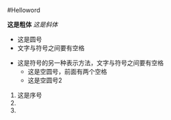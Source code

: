 #Helloword

**这是粗体**
*这是斜体*
* 这是圆号
* 文字与符号之间要有空格
- 这是符号的另一种表示方法，文字与符号之间要有空格
  - 这是空圆号，前面有两个空格
  - 这是空圆号2
1. 这是序号
2. 
3. 

